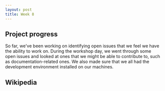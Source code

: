 ```yaml
---
layout: post
title: Week 8
---
```


## Project progress
So far, we've been working on identifying open issues that we feel we have the ability to work on. During the workshop day, we went through some open issues and looked at ones that we might be able to contribute to, such as documentation-related ones. We also made sure that we all had the development environment installed on our machines.


## Wikipedia 